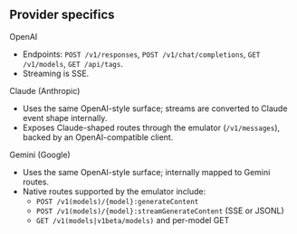 ## Provider specifics

OpenAI
- Endpoints: `POST /v1/responses`, `POST /v1/chat/completions`, `GET /v1/models`, `GET /api/tags`.
- Streaming is SSE.

Claude (Anthropic)
- Uses the same OpenAI-style surface; streams are converted to Claude event shape internally.
- Exposes Claude-shaped routes through the emulator (`/v1/messages`), backed by an OpenAI-compatible client.

Gemini (Google)
- Uses the same OpenAI-style surface; internally mapped to Gemini routes.
- Native routes supported by the emulator include:
  - `POST /v1(models)/{model}:generateContent`
  - `POST /v1(models)/{model}:streamGenerateContent` (SSE or JSONL)
  - `GET /v1(models|v1beta/models)` and per-model GET

